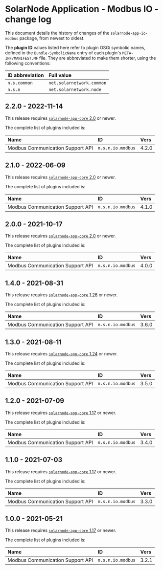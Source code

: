# SolarNode Application - Modbus IO - change log

This document details the history of changes of the `solarnode-app-io-modbus` package, from
newest to oldest.

The **plugin ID** values listed here refer to plugin OSGi symbolic names, defined in the
`Bundle-SymbolicName` entry of each plugin's `META-INF/MANIFEST.MF` file. They are abbreviated to
make them shorter, using the following conventions:

| ID abbreviation | Full value                |
|:----------------|:--------------------------|
| `n.s.common`    | `net.solarnetwork.common` |
| `n.s.n`         | `net.solarnetwork.node`   |

## 2.2.0 - 2022-11-14

This release requires [`solarnode-app-core` 2.0][app-core-200] or newer.

The complete list of plugins included is:

| Name                             | ID                | Vers  |
|:---------------------------------|:------------------|:------|
| Modbus Communication Support API | `n.s.n.io.modbus` | 4.2.0 |


## 2.1.0 - 2022-06-09

This release requires [`solarnode-app-core` 2.0][app-core-200] or newer.

The complete list of plugins included is:

| Name                             | ID                | Vers  |
|:---------------------------------|:------------------|:------|
| Modbus Communication Support API | `n.s.n.io.modbus` | 4.1.0 |


## 2.0.0 - 2021-10-17

This release requires [`solarnode-app-core` 2.0][app-core-200] or newer.

The complete list of plugins included is:

| Name                             | ID                | Vers  |
|:---------------------------------|:------------------|:------|
| Modbus Communication Support API | `n.s.n.io.modbus` | 4.0.0 |


## 1.4.0 - 2021-08-31

This release requires [`solarnode-app-core` 1.26][app-core-1260] or newer.

The complete list of plugins included is:

| Name                             | ID                | Vers  |
|:---------------------------------|:------------------|:------|
| Modbus Communication Support API | `n.s.n.io.modbus` | 3.6.0 |


## 1.3.0 - 2021-08-11

This release requires [`solarnode-app-core` 1.24][app-core-1240] or newer.

The complete list of plugins included is:

| Name                             | ID                | Vers  |
|:---------------------------------|:------------------|:------|
| Modbus Communication Support API | `n.s.n.io.modbus` | 3.5.0 |


## 1.2.0 - 2021-07-09

This release requires [`solarnode-app-core` 1.17][app-core-1170] or newer.

The complete list of plugins included is:

| Name                             | ID                | Vers  |
|:---------------------------------|:------------------|:------|
| Modbus Communication Support API | `n.s.n.io.modbus` | 3.4.0 |


## 1.1.0 - 2021-07-03

This release requires [`solarnode-app-core` 1.17][app-core-1170] or newer.

The complete list of plugins included is:

| Name                             | ID                | Vers  |
|:---------------------------------|:------------------|:------|
| Modbus Communication Support API | `n.s.n.io.modbus` | 3.3.0 |


## 1.0.0 - 2021-05-21

This release requires [`solarnode-app-core` 1.17][app-core-1170] or newer.

The complete list of plugins included is:

| Name                             | ID                | Vers  |
|:---------------------------------|:------------------|:------|
| Modbus Communication Support API | `n.s.n.io.modbus` | 3.2.1 |


[app-core-1170]: ../../solarnode-app-core/debian/CHANGELOG.md#1170---2021-05-17
[app-core-1240]: ../../solarnode-app-core/debian/CHANGELOG.md#1240---2021-08-07
[app-core-1260]: ../../solarnode-app-core/debian/CHANGELOG.md#1260---2021-08-31
[app-core-200]: ../../solarnode-app-core/debian/CHANGELOG.md#200---TODO
